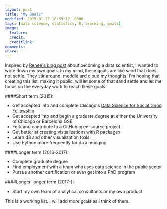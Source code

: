 ```yaml
---
layout: post
title: "My Goals"
modified: 2015-01-27 10:53:17 -0600
tags: [data science, statistics, R, learning, goals]
image:
  feature: 
  credit: 
  creditlink: 
comments: 
share: 
---
```


Inspired by [Renee's blog post](http://www.becomingadatascientist.com/2014/02/14/goals/) about becoming a data scientist, I wanted to write down my own goals. In my mind, these goals are like sand that does not settle. They stir around, meddle and cloud my thoughts. I'm hoping that creating this list, making it public, will let some of that sand settle and let me focus on the everyday work to reach these goals. 


####Short term (2015):

* Get accepted into and complete Chicago's [Data Science for Social Good Fellowship](http://dssg.io/)
* Get accepted into and begin a graduate degree at either the University of Chicago or Barcelona GSE
* Fork and contribute to a GitHub open-source project
* Get better at creating visualizations with R packages
* Learn d3 and other visualization tools
* Use Python more frequently for data munging 

####Longer term (2016-2017):

* Complete graduate degree
* Find employment with a team who uses data science in the public sector
* Pursue another certification or even get into a PhD program

####Longer-longer term (2017-):

* Start my own team of analytical consultants or my own product



This is a working list. I will add more goals as I think of them.